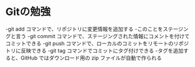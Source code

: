 # Gitの勉強
-git add コマンドで、リポジトリに変更情報を追加する
 -このことをステージングと言う
-git commit コマンドで、ステージングされた情報にコメントを付けてコミットできる
-git push コマンドで、ローカルのコミットをリモートのリポジトリに反映できる
-git tag コマンドでコミットにタグ付けできる
 -タグを追加すると、GitHub ではダウンロード用の zip ファイルが自動で作られる
